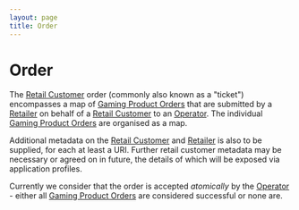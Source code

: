 ```yaml
---
layout: page
title: Order
---
```

# Order

The [Retail Customer](retail-customer) order (commonly also known as a "ticket") encompasses a map of [Gaming Product Orders](gaming-product-order) that are submitted by a [Retailer](retailer) on behalf of a [Retail Customer](retail-customer) to an [Operator](operator). The individual [Gaming Product Orders](gaming-product-order) are organised as a map.

Additional metadata on the [Retail Customer](retail-customer) and [Retailer](retailer) is also to be supplied, for each at least a URI. Further retail customer metadata may be necessary or agreed on in future, the details of which will be exposed via application profiles.

Currently we consider that the order is accepted *atomically* by the [Operator](operator) - either all [Gaming Product Orders](gaming-product-order) are considered successful or none are.
